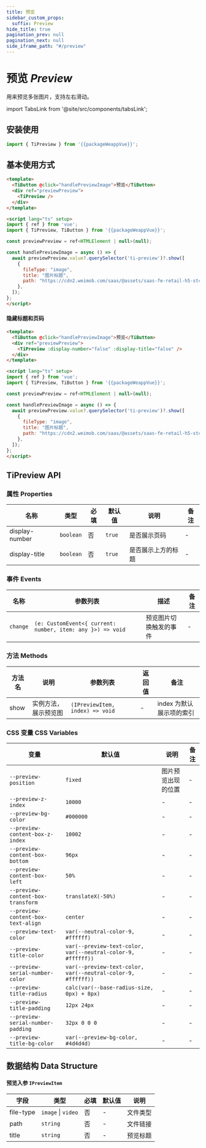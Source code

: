 ```yaml
---
title: 预览
sidebar_custom_props:
  suffix: Preview
hide_title: true
pagination_prev: null
pagination_next: null
side_iframe_path: "#/preview"
---
```


# 预览 _Preview_
用来预览多张图片，支持左右滑动。

import TabsLink from '@site/src/components/tabsLink';

<TabsLink id="tipreview-api" />

## 安装使用

```typescript jsx showLineNumbers
import { TiPreview } from '{{packageWeappVue}}';
```

## 基本使用方式

```html showLineNumbers
<template>
  <TiButton @click="handlePreviewImage">预览</TiButton>
  <div ref="previewPreview">
    <TiPreview />
  </div>
</template>

<script lang="ts" setup>
import { ref } from 'vue';
import { TiPreview, TiButton } from '{{packageWeappVue}}';

const previewPreview = ref<HTMLElement | null>(null);

const handlePreviewImage = async () => {
  await previewPreview.value?.querySelector('ti-preview')?.show([
    {
      fileType: "image",
      title: "图片标题",
      path: "https://cdn2.weimob.com/saas/@assets/saas-fe-retail-h5-stc/image/titian/default1.png",
    },
  ]);
};
</script>
```

#### 隐藏标题和页码

```html showLineNumbers
<template>
  <TiButton @click="handlePreviewImage">预览</TiButton>
  <div ref="previewPreview">
    <TiPreview :display-number="false" :display-title="false" />
  </div>
</template>

<script lang="ts" setup>
import { ref } from 'vue';
import { TiPreview, TiButton } from '{{packageWeappVue}}';

const previewPreview = ref<HTMLElement | null>(null);

const handlePreviewImage = async () => {
  await previewPreview.value?.querySelector('ti-preview')?.show([
    {
      fileType: "image",
      title: "图片标题",
      path: "https://cdn2.weimob.com/saas/@assets/saas-fe-retail-h5-stc/image/titian/default1.png",
    },
  ]);
};
</script>
```

## TiPreview API

### 属性 **Properties**

| 名称          | 类型      | 必填 | 默认值 | 说明               | 备注 |
| ------------- | --------- | ---- | ------ | ------------------ | ---- |
| display-number | `boolean` | 否   | `true` | 是否展示页码 | -    |
| display-title | `boolean` | 否   | `true` | 是否展示上方的标题 | -    |


### 事件 **Events**

| 名称      | 参数列表                                                    | 描述             | 备注 |
| --------- | ------------------------------------------------------------ | ---------------- | ---- |
| `change`  | `(e: CustomEvent<{ current: number, item: any }>) => void`  | 预览图片切换触发的事件 | -  |

### 方法 **Methods**
| 方法名        | 说明         | 参数列表                        | 返回值 | 备注 |
| ------------- | ------------ | --------------------------- | ------ |------ |
| show | 实例方法，展示预览图 | `(IPreviewItem, index) => void` | -      | index 为默认展示项的索引   |

### CSS 变量 **CSS Variables**

| 变量               | 默认值  |  说明               |备注 |
| ------------------ | ------------------ | ------- | ---- |
| `--preview-position` | `fixed` | 图片预览出现的位置 | -    |
| `--preview-z-index` | `10000` | - | - |
| `--preview-bg-color` | `#000000` | - | - |
| `--preview-content-box-z-index` | `10002` | - | - |
| `--preview-content-box-bottom` | `96px` | - | - |
| `--preview-content-box-left` | `50%`  | - | - |
| `--preview-content-box-transform` | `translateX(-50%)` | - | - |
| `--preview-content-box-text-align` | `center` | - | - |
| `--preview-text-color`  | `var(--neutral-color-9, #ffffff)` | - | - |
| `--preview-title-color` | `var(--preview-text-color, var(--neutral-color-9, #ffffff))` | - | - |
| `--preview-serial-number-color` | `var(--preview-text-color, var(--neutral-color-9, #ffffff))` | - | - |
| `--preview-title-radius` | `calc(var(--base-radius-size, 0px) + 8px)` | - | - |
| `--preview-title-padding` | `12px 24px` | - | - |
| `--preview-serial-number-padding` | `32px 0 0 0` | - | - |
| `--preview-title-bg-color`  | `var(--preview-bg-color, #4d4d4d)` | - | - |

## 数据结构 **Data Structure**

#### 预览入参 `IPreviewItem`

| 字段     | 类型     | 必填 | 默认值 | 说明   |
| -------- | -------- | ---- | ------ | ------ |
| file-type | `image` \| `video` | 否   | -   | 文件类型 |
| path     | `string` | 否   | -   | 文件链接 |
| title     | `string` | 否   | -   | 预览标题 |